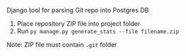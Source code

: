 Django tool for parsing Git repo into Postgres DB
1. Place repository ZIP file into project folder
2. Run `py manage.py generate_stats --file filename.zip`

Note:  ZIP file must contain `.git` folder

